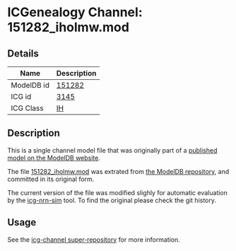 # ICGenealogy Channel: 151282\_iholmw.mod

## Details

Name | Description
---- | -----------
ModelDB id | [151282](http://senselab.med.yale.edu/ModelDB/ShowModel.cshtml?model=151282)
ICG id | [3145](http://icg.neurotheory.ox.ac.uk/channels/4/3145)
ICG Class | [IH](http://icg.neurotheory.ox.ac.uk/channels/4)

## Description

This is a single channel model file that was originally part of a [published model on the ModelDB website](http://senselab.med.yale.edu/ModelDB/ShowModel.cshtml?model=151282).


The file [151282\_iholmw.mod](151282_iholmw.mod) was extrated from [the ModelDB repository](http://senselab.med.yale.edu/ModelDB/ShowModel.cshtml?model=151282), and committed in its original form.

The current version of the file was modified slighly for automatic evaluation by the [icg-nrn-sim](https://github.com/icgenealogy/icg-nrn-sim) tool. To find the original please check the git history.


## Usage

See the [icg-channel super-repository](https://github.com/icgenealogy/icg-channels) for more information.